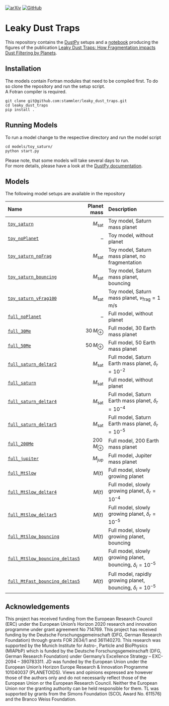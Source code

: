 [![arXiv](https://img.shields.io/badge/arXiv-10.48550/arXiv.2301.#####-blue)](https://doi.org/10.48550/arXiv.2301.#####) [![GitHub](https://img.shields.io/github/license/stammler/leaky_dust_traps)](https://github.com/stammler/leaky_dust_traps/blob/master/LICENSE)

# Leaky Dust Traps

This repository contains the [DustPy](https://stammler.github.io/dustpy/) setups and a [notebook](https://github.com/stammler/leaky_dust_traps/blob/main/notebooks/plots.ipynb) producing the figures of the publication [Leaky Dust Traps: How Fragmentation impacts Dust Filtering by Planets]().

## Installation

The models contain Fortran modules that need to be compiled first. To do so clone the repository and run the setup script.  
A Fotran compiler is required.

```
git clone git@github.com:stammler/leaky_dust_traps.git
cd leaky_dust_traps
pip install .
```

## Running Models

To run a model change to the respective directory and run the model script

```
cd models/toy_saturn/
python start.py
```

Please note, that some models will take several days to run.  
For more details, please have a look at the [DustPy documentation](https://stammler.github.io/dustpy/).

## Models

The following model setups are available in the repository

| Name                                                                                                                         | Planet mass       | Description                                                        |
|:-----------------------------------------------------------------------------------------------------------------------------|------------------:|:-------------------------------------------------------------------|
| [`toy_saturn`](https://github.com/stammler/leaky_dust_traps/tree/main/models/toy_saturn)                                     | $M_\mathrm{sat}$  | Toy model, Saturn mass planet                                      |
| [`toy_noPlanet`](https://github.com/stammler/leaky_dust_traps/tree/main/models/toy_noPlanet)                                 | –                 | Toy model, without planet                                          |
| [`toy_saturn_noFrag`](https://github.com/stammler/leaky_dust_traps/tree/main/models/toy_saturn_noFrag)                       | $M_\mathrm{sat}$  | Toy model, Saturn mass planet, no fragmentation                    |
| [`toy_saturn_bouncing`](https://github.com/stammler/leaky_dust_traps/tree/main/models/toy_saturn_bouncing)                   | $M_\mathrm{sat}$  | Toy model, Saturn mass planet, bouncing                            |
| [`toy_saturn_vFrag100`](https://github.com/stammler/leaky_dust_traps/tree/main/models/toy_saturn_vFrag100)              | $M_\mathrm{sat}$  | Toy model, Saturn mass planet, $v_\mathrm{frag}=1$ m/s             |
| [`full_noPlanet`](https://github.com/stammler/leaky_dust_traps/tree/main/models/full_noPlanet)                               | –                 | Full model, without planet                                         |
| [`full_30Me`](https://github.com/stammler/leaky_dust_traps/tree/main/models/full_30Me)                                      | $30\,M_\oplus$    | Full model, 30 Earth mass planet                                   |
| [`full_50Me`](https://github.com/stammler/leaky_dust_traps/tree/main/models/full_50Me)                                       | $50\,M_\oplus$    | Full model, 50 Earth mass planet                                   |
| [`full_saturn_deltar2`](https://github.com/stammler/leaky_dust_traps/tree/main/models/full_saturn_deltar2)                   | $M_\mathrm{sat}$  | Full model, Saturn Earth mass planet, $\delta_r = 10^{-2}$         |
| [`full_saturn`](https://github.com/stammler/leaky_dust_traps/tree/main/models/full_saturn)                                   | $M_\mathrm{sat}$  | Full model, without planet                                         |
| [`full_saturn_deltar4`](https://github.com/stammler/leaky_dust_traps/tree/main/models/full_saturn_deltar4)                   | $M_\mathrm{sat}$  | Full model, Saturn Earth mass planet, $\delta_r = 10^{-4}$         |
| [`full_saturn_deltar5`](https://github.com/stammler/leaky_dust_traps/tree/main/models/full_saturn_deltar5)                   | $M_\mathrm{sat}$  | Full model, Saturn Earth mass planet, $\delta_r = 10^{-5}$         |
| [`full_200Me`](https://github.com/stammler/leaky_dust_traps/tree/main/models/full_200Me)                                     | $200\,M_\oplus$   | Full model, 200 Earth mass planet                                  |
| [`full_jupiter`](https://github.com/stammler/leaky_dust_traps/tree/main/models/full_jupiter)                                 | $M_\mathrm{jup}$  | Full model, Jupiter mass planet                                    |
| [`full_MtSlow`](https://github.com/stammler/leaky_dust_traps/tree/main/models/full_MtSlow)                                   | $M\left(t\right)$ | Full model, slowly growing planet                                  |
| [`full_MtSlow_deltar4`](https://github.com/stammler/leaky_dust_traps/tree/main/models/full_MtSlow_deltar4)                   | $M\left(t\right)$ | Full model, slowly growing planet, $\delta_r = 10^{-4}$            |
| [`full_MtSlow_deltar5`](https://github.com/stammler/leaky_dust_traps/tree/main/models/full_MtSlow_deltar5)                   | $M\left(t\right)$ | Full model, slowly growing planet, $\delta_r = 10^{-5}$            |
| [`full_MtSlow_bouncing`](https://github.com/stammler/leaky_dust_traps/tree/main/models/full_MtSlow_bouncing)                 | $M\left(t\right)$ | Full model, slowly growing planet, bouncing                        |
| [`full_MtSlow_bouncing_deltas5`](https://github.com/stammler/leaky_dust_traps/tree/main/models/full_MtSlow_bouncing_deltas5) | $M\left(t\right)$ | Full model, slowly growing planet, bouncing, $\delta_i = 10^{-5}$  |
| [`full_MtFast_bouncing_deltas5`](https://github.com/stammler/leaky_dust_traps/tree/main/models/full_MtFast_bouncing_deltas5) | $M\left(t\right)$ | Full model, rapidly growing planet, bouncing, $\delta_i = 10^{-5}$ |

## Acknowledgements

This project has received funding from the European Research Council (ERC) under the European Union’s Horizon 2020 research and innovation programme under grant agreement No 714769. This project has received funding by the Deutsche Forschungsgemeinschaft (DFG, German Research Foundation) through grants FOR 2634/1 and 361140270. This research was supported by the Munich Institute for Astro-, Particle and BioPhysics (MIAPbP) which is funded by the Deutsche Forschungsgemeinschaft (DFG, German Research Foundation) under Germany’s Excellence Strategy – EXC-2094 – 390783311. JD was funded by the European Union under the European Union’s Horizon Europe Research & Innovation Programme 101040037 (PLANETOIDS). Views and opinions expressed are however those of the authors only and do not necessarily reflect those of the European Union or the European Research Council. Neither the European Union nor the granting authority can be held responsible for them. TL was supported by grants from the Simons Foundation (SCOL Award No. 611576) and the Branco Weiss Foundation.